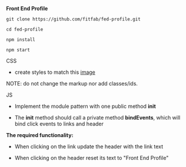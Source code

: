 **Front End Profile**

```
git clone https://github.com/fitfab/fed-profile.git

cd fed-profile

npm install

npm start

```

CSS

* create styles to match this [image](https://github.com/fitfab/fed-profile/blob/master/public/images/desired_look.png)

NOTE: do not change the markup nor add classes/ids.

JS

* Implement the module pattern with one public method **init**

* The **init** method should call a private method **bindEvents**, which will bind click events to links and header

**The required functionality:**

* When clicking on the link update the header with the link text

* When clicking on the header reset its text to "Front End Profile"
